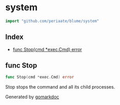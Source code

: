 <!-- Code generated by gomarkdoc. DO NOT EDIT -->

# system

```go
import "github.com/periaate/blume/system"
```

## Index

- [func Stop\(cmd \*exec.Cmd\) error](<#Stop>)


<a name="Stop"></a>
## func Stop

```go
func Stop(cmd *exec.Cmd) error
```

Stop stops the command and all its child processes.

Generated by [gomarkdoc](<https://github.com/princjef/gomarkdoc>)
